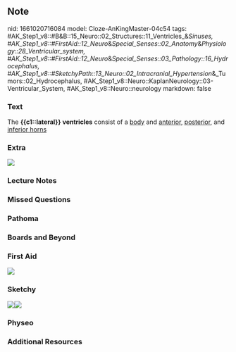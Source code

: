 ## Note
nid: 1661020716084
model: Cloze-AnKingMaster-04c54
tags: #AK_Step1_v8::#B&B::15_Neuro::02_Structures::11_Ventricles_&_Sinuses, #AK_Step1_v8::#FirstAid::12_Neuro_&_Special_Senses::02_Anatomy_&_Physiology::28_Ventricular_system, #AK_Step1_v8::#FirstAid::12_Neuro_&_Special_Senses::03_Pathology::16_Hydrocephalus, #AK_Step1_v8::#SketchyPath::13_Neuro::02_Intracranial_Hypertension_&_Tumors::02_Hydrocephalus, #AK_Step1_v8::Neuro::KaplanNeurology::03-Ventricular_System, #AK_Step1_v8::Neuro::neurology
markdown: false

### Text
<div>
  The <b>{{c1::lateral}} ventricles</b> consist of a <u>body</u>
  and <u>anterior</u>, <u>posterior</u>, and <u>inferior horns</u>
</div>

### Extra
<img src="paste-258153304293750.jpg">

### Lecture Notes


### Missed Questions


### Pathoma


### Boards and Beyond


### First Aid
<img src="tmpbBmtIo.png">

### Sketchy
<img src="CSF%20Lateral%20ventricles_1566160514431.jpg"><img src= 
"Zoverall%20picture%20(92)_1566160514431.JPG">

### Physeo


### Additional Resources

